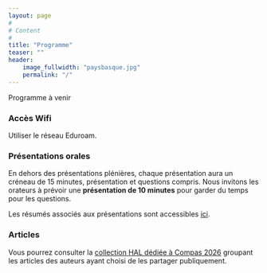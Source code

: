 ```yaml
---
layout: page
#
# Content
#
title: "Programme"
teaser: ""
header:
    image_fullwidth: "paysbasque.jpg"
    permalink: "/"
---
```



Programme à venir


### Accès Wifi

Utiliser le réseau Eduroam.

### Présentations orales

En dehors des présentations plénières, chaque présentation aura un
créneau de 15 minutes, présentation et questions compris. Nous
invitons les orateurs à prévoir une **présentation de 10 minutes**
pour garder du temps pour les questions.

Les résumés associés aux présentations sont accessibles
[ici](../resumes/).

### Articles

Vous pourrez consulter la [collection HAL dédiée à Compas
2026](https://hal.science/COMPAS2025/) groupant les articles des
auteurs ayant choisi de les partager publiquement.



